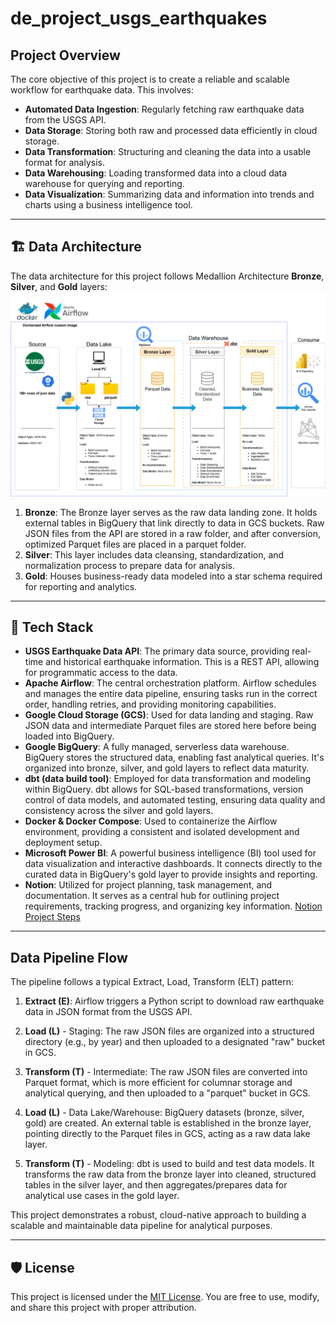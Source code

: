 # de_project_usgs_earthquakes

## Project Overview
The core objective of this project is to create a reliable and scalable workflow for earthquake data. This involves:
- **Automated Data Ingestion**: Regularly fetching raw earthquake data from the USGS API.
- **Data Storage**: Storing both raw and processed data efficiently in cloud storage.
- **Data Transformation**: Structuring and cleaning the data into a usable format for analysis.
- **Data Warehousing**: Loading transformed data into a cloud data warehouse for querying and reporting.
- **Data Visualization**: Summarizing data and information into trends and charts using a business intelligence tool.

---
## 🏗️ Data Architecture
The data architecture for this project follows Medallion Architecture **Bronze**, **Silver**, and **Gold** layers:
![Data Architecture](docs/png/data_architecture.png)

1. **Bronze**: The Bronze layer serves as the raw data landing zone. It holds external tables in BigQuery that link directly to data in GCS buckets. Raw JSON files from the API are stored in a raw folder, and after conversion, optimized Parquet files are placed in a parquet folder.
2. **Silver**: This layer includes data cleansing, standardization, and normalization process to prepare data for analysis.
3. **Gold**: Houses business-ready data modeled into a star schema required for reporting and analytics.

---

## 🧰 Tech Stack
- **USGS Earthquake Data API**: The primary data source, providing real-time and historical earthquake information. This is a REST API, allowing for programmatic access to the data.
- **Apache Airflow**: The central orchestration platform. Airflow schedules and manages the entire data pipeline, ensuring tasks run in the correct order, handling retries, and providing monitoring capabilities.
- **Google Cloud Storage (GCS)**: Used for data landing and staging. Raw JSON data and intermediate Parquet files are stored here before being loaded into BigQuery.
- **Google BigQuery**: A fully managed, serverless data warehouse. BigQuery stores the structured data, enabling fast analytical queries. It's organized into bronze, silver, and gold layers to reflect data maturity.
- **dbt (data build tool)**: Employed for data transformation and modeling within BigQuery. dbt allows for SQL-based transformations, version control of data models, and automated testing, ensuring data quality and consistency across the silver and gold layers.
- **Docker & Docker Compose**: Used to containerize the Airflow environment, providing a consistent and isolated development and deployment setup.
- **Microsoft Power BI**: A powerful business intelligence (BI) tool used for data visualization and interactive dashboards. It connects directly to the curated data in BigQuery's gold layer to provide insights and reporting.
- **Notion**: Utilized for project planning, task management, and documentation. It serves as a central hub for outlining project requirements, tracking progress, and organizing key information. [Notion Project Steps](https://prickle-philosophy-032.notion.site/Data-Engineering-Project-2384b48d6676803fb04ae585b070cf8d?source=copy_link)

---

## Data Pipeline Flow
The pipeline follows a typical Extract, Load, Transform (ELT) pattern:

1. **Extract (E)**: Airflow triggers a Python script to download raw earthquake data in JSON format from the USGS API.

2. **Load (L)** - Staging: The raw JSON files are organized into a structured directory (e.g., by year) and then uploaded to a designated "raw" bucket in GCS.

3. **Transform (T)** - Intermediate: The raw JSON files are converted into Parquet format, which is more efficient for columnar storage and analytical querying, and then uploaded to a "parquet" bucket in GCS.

4. **Load (L)** - Data Lake/Warehouse: BigQuery datasets (bronze, silver, gold) are created. An external table is established in the bronze layer, pointing directly to the Parquet files in GCS, acting as a raw data lake layer.

5. **Transform (T)** - Modeling: dbt is used to build and test data models. It transforms the raw data from the bronze layer into cleaned, structured tables in the silver layer, and then aggregates/prepares data for analytical use cases in the gold layer.

This project demonstrates a robust, cloud-native approach to building a scalable and maintainable data pipeline for analytical purposes.

---

## 

## 🛡️ License

This project is licensed under the [MIT License](LICENSE). You are free to use, modify, and share this project with proper attribution.
